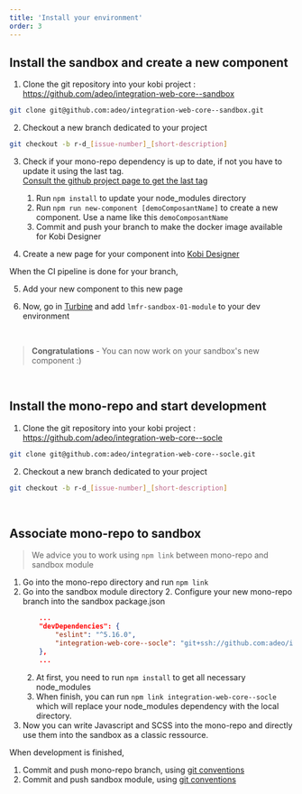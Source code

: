 ```yaml
---
title: 'Install your environment'
order: 3
---
```


## Install the sandbox and create a new component

1. Clone the git repository into your kobi project : https://github.com/adeo/integration-web-core--sandbox
```bash
git clone git@github.com:adeo/integration-web-core--sandbox.git
```

2. Checkout a new branch dedicated to your project
```bash
git checkout -b r-d_[issue-number]_[short-description]
```

3. Check if your mono-repo dependency is up to date, if not you have to update it using the last tag.<br/>
[Consult the github project page to get the last tag](https://github.com/adeo/integration-web-core--socle/tags)
    1. Run `npm install` to update your node_modules directory
    2. Run `npm run new-component [demoComposantName]` to create a new component. Use a name like this `demoComposantName`
    3. Commit and push your branch to make the docker image available for Kobi Designer

4. Create a new page for your component into [Kobi Designer](https://kobi-designer-ref.apps.op.acp.adeo.com/designer/app/sites/lmfr-site/pages/navigator?page0=IDbc55b70cdfc248eb80d6545c64de113c&page1=ID89c6193988e64fe2b8ac980082c5a254)

When the CI pipeline is done for your branch, 

5. Add your new component to this new page

6. Now, go in [Turbine](https://turbine.prod.leroymerlin.fr/environments) and add `lmfr-sandbox-01-module` to your dev environment

</br>

> **Congratulations** - You can now work on your sandbox's new component :)

</br>

## Install the mono-repo and start development

1. Clone the git repository into your kobi project : https://github.com/adeo/integration-web-core--socle
```bash
git clone git@github.com:adeo/integration-web-core--socle.git
```

2. Checkout a new branch dedicated to your project
```bash
git checkout -b r-d_[issue-number]_[short-description]
```

</br>


## Associate mono-repo to sandbox

> We advice you to work using `npm link` between mono-repo and sandbox module

1. Go into the mono-repo directory and run `npm link`
2. Go into the sandbox module directory
    2. Configure your new mono-repo branch into the sandbox package.json
    ```json
        ...
        "devDependencies": {
            "eslint": "^5.16.0",
            "integration-web-core--socle": "git+ssh://github.com:adeo/integration-web-core--socle.git#[branchName]"
        },
        ...
    ```
    2. At first, you need to run `npm install` to get all necessary node_modules
    3. When finish, you can run `npm link integration-web-core--socle` which will replace your node_modules dependency with the local directory.
3. Now you can write Javascript and SCSS into the mono-repo and directly use them into the sandbox as a classic ressource.

When development is finished,
1. Commit and push mono-repo branch, using [git conventions](/Workflows/Git_conventions)
2. Commit and push sandbox module, using [git conventions](/Workflows/Git_conventions)
